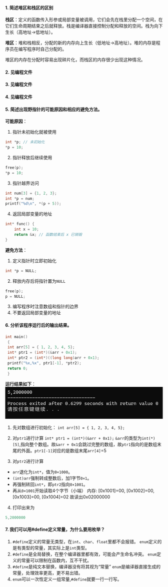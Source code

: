 #### 1. 简述堆区和栈区的区别
**栈区**：定义的函数传入形参或局部变量被调用，它们会先在栈里分配一个空间，在它们生命周期结束之后就释放。栈是编译器直接控制分配和释放的空间。栈为向下生长（高地址→低地址）。

**堆区**：堆和栈相反，分配的新的内存向上生长（低地址→高地址）。堆的内存是程序员在编写程序时自己分配的。

堆区的内存在分配时容易出现碎片化，而栈区的内存很少出现这种情况。

#### 2. 见编程文件

#### 3. 见编程文件

#### 4. 见编程文件

#### 5. 简述出现野指针的可能原因和相应的避免方法。  
**可能原因**：
1. 指针未初始化就被使用
```c
int *p; // 未初始化
*p = 10;
```
2. 指针释放后继续使用
```c
free(p);
*p = 10;
```
3. 指针越界访问
```c
int num[3] = {1, 2, 3};
int *p = num;
printf("%d\n", *(p + 5));
```
4. 返回局部变量的地址
```c
int* func() {
    int x = 10;
    return &x; // 函数结束后 x 已销毁
}
```
**避免方法**：
1. 定义指针时立即初始化
```c
int *p = NULL;
```
2. 释放内存后将指针置为`NULL`
```c
free(p);
p = NULL;
```
3. 编写程序时注意数组和指针的边界
4. 不要返回局部变量的地址

#### 6. 分析该程序运行后的输出结果。
```c
int main()
 {
 int arr[5] = { 1, 2, 3, 4, 5};
 int* ptr1 = (int*)(&arr + 0x1);
 int* ptr2 = (int*)((long long)arr + 0x1);
 printf("%x,%x", ptr1[-1], *ptr2);
 return 0;
 }
```
**运行结果如下**：
![result](QQ20250809-194519.png)
1. 先对数组进行初始化：
`int arr[5] = { 1, 2, 3, 4, 5};`

2. 对`ptr1`进行计算
`int* ptr1 = (int*)(&arr + 0x1);`
`&arr`的类型为`int(*)[5]`,指向整个数组。故`&arr + 0x1`会跳过完整的数组，故`ptr1`指向的是数组末尾的外面。`ptr1[-1]`对应的是数组末尾`arr[4]`=5

3. 对`ptr2`进行计算
- `arr`退化为`int*`，值为`0×1000`。
- `(int)arr`强制转成整数后，加1字节`0×1`。
- 再强制转回`int*`，即`ptr2`指向`0×1001`。
- 再从`0×1001`开始读取4个字节（小端）
内存: [0x1001]=00, [0x1002]=00, [0x1003]=00, [0x1004]=02
故读出0x02000000

4. 打印出来为
```c
5,2000000
```

#### 7. 我们可以用#define定义常量，为什么要用枚举？
1. `#define`定义的常量无类型，在`int`、`char`、`float`里都不会报错。
`enum`定义的是有类型的常量，其实际上是`int`类型。
2. `#define`是全局替换，在整个编译器里都有效，可能会产生命名冲突。
`enum`定义的常量可以限制在函数内，互不干扰。
3. `#define`是纯文本替换，编译器没有将其视为“常量”
`enum`是编译器直接生成的常量，处理效率更高，更不易出错。
4. `enum`可以一次性定义一组常量,`#define`就要一行一行写。